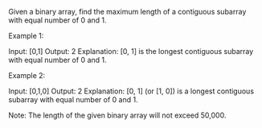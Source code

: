 Given a binary array, find the maximum length of a contiguous subarray with equal number of 0 and 1.


Example 1:

Input: [0,1]
Output: 2
Explanation: [0, 1] is the longest contiguous subarray with equal number of 0 and 1.



Example 2:

Input: [0,1,0]
Output: 2
Explanation: [0, 1] (or [1, 0]) is a longest contiguous subarray with equal number of 0 and 1.



Note:
The length of the given binary array will not exceed 50,000.
